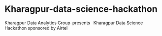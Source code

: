 # Kharagpur-data-science-hackathon
Kharagpur Data Analytics Group presents  Kharagpur Data Science Hackathon sponsored by Airtel
